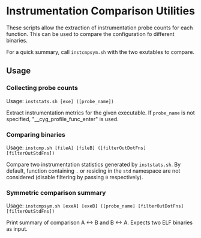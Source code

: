 # Instrumentation Comparison Utilities

These scripts allow the extraction of instrumentation probe counts for each function.
This can be used to compare the configuration fo different binaries.

For a quick summary, call `instcmpsym.sh` with the two exutables to compare.

## Usage

### Collecting probe counts
Usage: `inststats.sh [exe] ([probe_name])`

Extract instrumentation metrics for the given executable. If `probe_name` is not specified, "__cyg_profile_func_enter" is used.

### Comparing binaries
Usage: `instcmp.sh [fileA] [fileB] ([filterOutDotFns] [filterOutStdFns])`

Compare two instrumentation statistics generated by `inststats.sh`. By default, function containing `.` or residing in the `std` namespace are not considered (disable filtering by passing `0` respectively).

### Symmetric comparison summary 
Usage: `instcmpsym.sh [exeA] [exeB] ([probe_name] [filterOutDotFns] [filterOutStdFns])`

Print summary of comparison A <-> B and B <-> A. Expects two ELF binaries as input.
